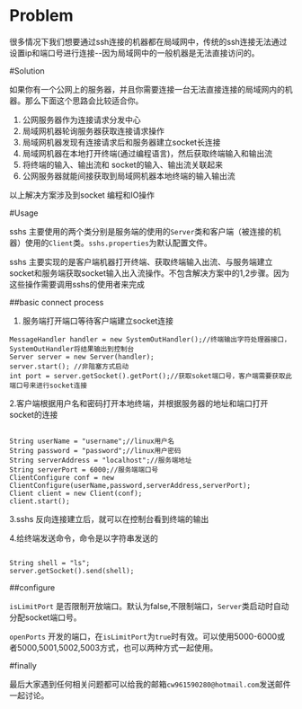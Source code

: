 # Problem

很多情况下我们想要通过ssh连接的机器都在局域网中，传统的ssh连接无法通过设置ip和端口号进行连接--因为局域网中的一般机器是无法直接访问的。

#Solution

如果你有一个公网上的服务器，并且你需要连接一台无法直接连接的局域网内的机器。那么下面这个思路会比较适合你。

1. 公网服务器作为连接请求分发中心
2. 局域网机器轮询服务器获取连接请求操作
3. 局域网机器发现有连接请求后和服务器建立socket长连接
4. 局域网机器在本地打开终端(通过编程语言)，然后获取终端输入和输出流
5. 将终端的输入、输出流和 socket的输入、输出流关联起来
6. 公网服务器就能间接获取到局域网机器本地终端的输入输出流

以上解决方案涉及到socket 编程和IO操作

#Usage

sshs 主要使用的两个类分别是服务端的使用的```Server```类和客户端（被连接的机器）使用的```Client```类。```sshs.properties```为默认配置文件。

sshs 主要实现的是客户端机器打开终端、获取终端输入出流、与服务端建立socket和服务端获取socket输入出入流操作。不包含解决方案中的1,2步骤。因为这些操作需要调用sshs的使用者来完成

##basic connect process

1. 服务端打开端口等待客户端建立socket连接

````
MessageHandler handler = new SystemOutHandler();//终端输出字符处理器接口，SystemOutHandler将结果输出到控制台
Server server = new Server(handler);
server.start(); //非阻塞方式启动
int port = server.getSocket().getPort();//获取soket端口号，客户端需要获取此端口号来进行socket连接

````


2.客户端根据用户名和密码打开本地终端，并根据服务器的地址和端口打开socket的连接


````

String userName = "username";//linux用户名
String password = "password";//linux用户密码
String serverAddress = "localhost";//服务端地址
String serverPort = 6000;//服务端端口号
ClientConfigure conf = new ClientConfigure(userName,password,serverAddress,serverPort);
Client client = new Client(conf);
client.start();

````

3.sshs 反向连接建立后，就可以在控制台看到终端的输出

4.给终端发送命令，命令是以字符串发送的

````

String shell = "ls";
server.getSocket().send(shell);

````

##configure

```isLimitPort``` 是否限制开放端口。默认为false,不限制端口，```Server```类启动时自动分配socket端口号。

```openPorts``` 开发的端口，在```isLimitPort```为```true```时有效。可以使用5000-6000或者5000,5001,5002,5003方式，也可以两种方式一起使用。


#finally

最后大家遇到任何相关问题都可以给我的邮箱```cw961590280@hotmail.com```发送邮件一起讨论。
